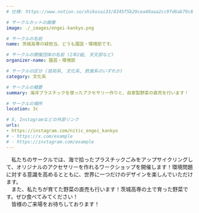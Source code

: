 ```yaml
---
# 仕様: https://www.notion.so/shikosai33/8345f5b29cea40aaa2cc9fd6ab79c6a6?pvs=4#5438a1577b604f39a67658a72f2283b8

# サークルカットの画像
image: ./_images/engei-kankyo.png

# サークルの名前
name: 茨城高専の緑担当、どうも園芸・環境部です。

# サークルの開催団体の名前 (2年2組, 天文部など)
organizer-name: 園芸・環境部

# サークルの区分 (技術系, 文化系, 飲食系のいずれか)
category: 文化系

# サークルの概要
summary: 海洋プラスチックを使ったアクセサリー作りと、自家製野菜の直売を行います！

# サークルの場所
location: 3c

# X, Instagramなどの外部リンク
urls:
- https://instagram.com/nitic_engei_kankyo
# - https://x.com/example
# - https://instagram.com/example
---
```

<p class="text-base font-Dela text-mauve-11">
　私たちのサークルでは、海で拾ったプラスチックごみをアップサイクリングして、オリジナルのアクセサリーを作れるワークショップを開催します！環境問題に対する意識を高めるとともに、世界に一つだけのデザインを楽しんでいただけます。<br>
　また、私たちが育てた野菜の直売も行います！茨城高専の土で育った野菜です。ぜひ食べてみてください！<br>
　皆様のご来場をお待ちしております！
</p>
